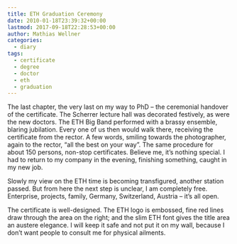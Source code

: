 ```yaml
---
title: ETH Graduation Ceremony
date: 2010-01-18T23:39:32+00:00
lastmod: 2017-09-18T22:28:53+00:00
author: Mathias Wellner
categories:
  - diary
tags:
  - certificate
  - degree
  - doctor
  - eth
  - graduation
---
```

The last chapter, the very last on my way to PhD &ndash; the ceremonial handover of the certificate. The Scherrer lecture hall was decorated festively, as were the new doctors. The ETH Big Band performed with a brassy ensemble, blaring jubilation. Every one of us then would walk there, receiving the certificate from the rector. A few words, smiling towards the photographer, again to the rector, &#8220;all the best on your way&#8221;. The same procedure for about 150 persons, non-stop certificates. Believe me, it&#8217;s nothing special. I had to return to my company in the evening, finishing something, caught in my new job. 

Slowly my view on the ETH time is becoming transfigured, another station passed. But from here the next step is unclear, I am completely free. Enterprise, projects, family, Germany, Switzerland, Austria &ndash; it&#8217;s all open. 

The certificate is well-designed. The ETH logo is embossed, fine red lines draw through the area on the right; and the slim ETH font gives the title area an austere elegance. I will keep it safe and not put it on my wall, because I don&#8217;t want people to consult me for physical ailments.